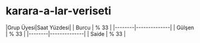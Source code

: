 # karara-a-lar-veriseti
|Grup Üyesi|Saat Yüzdesi|
| Burcu  |      % 33    |
|--------|--------------|
| Gülşen |      % 33    | 
|--------|--------------|
| Saide  |      % 33    |
